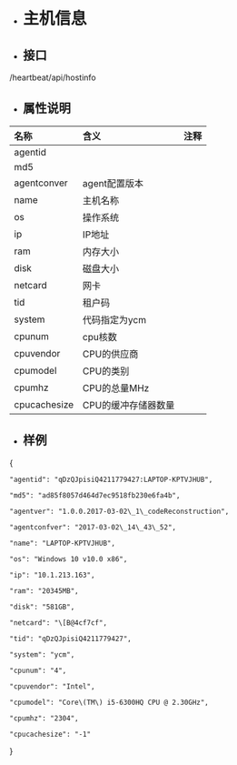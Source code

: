 * # 主机信息
* ## 接口

/heartbeat/api/hostinfo

* ## 属性说明

| **名称** | **含义** | **注释** |
| :--- | :--- | :--- |
| agentid |  |  |
| md5 |  |  |
| agentconver | agent配置版本 |  |
| name | 主机名称 |  |
| os | 操作系统 |  |
| ip | IP地址 |  |
| ram | 内存大小 |  |
| disk | 磁盘大小 |  |
| netcard | 网卡 |  |
| tid | 租户码 |  |
| system | 代码指定为ycm |  |
| cpunum | cpu核数 |  |
| cpuvendor | CPU的供应商 |  |
| cpumodel | CPU的类别 |  |
| cpumhz | CPU的总量MHz |  |
| cpucachesize | CPU的缓冲存储器数量 |  |

* ## 样例

{

    "agentid": "qDzQJpisiQ4211779427:LAPTOP-KPTVJHUB",

    "md5": "ad85f8057d464d7ec9518fb230e6fa4b",

    "agentver": "1.0.0.2017-03-02\_1\_codeReconstruction",

    "agentconfver": "2017-03-02\_14\_43\_52",

    "name": "LAPTOP-KPTVJHUB",

    "os": "Windows 10 v10.0 x86",

    "ip": "10.1.213.163",

    "ram": "20345MB",

    "disk": "581GB",

    "netcard": "\[B@4cf7cf",

    "tid": "qDzQJpisiQ4211779427",

    "system": "ycm",

    "cpunum": "4",

    "cpuvendor": "Intel",

    "cpumodel": "Core\(TM\) i5-6300HQ CPU @ 2.30GHz",

    "cpumhz": "2304",

    "cpucachesize": "-1"

}

